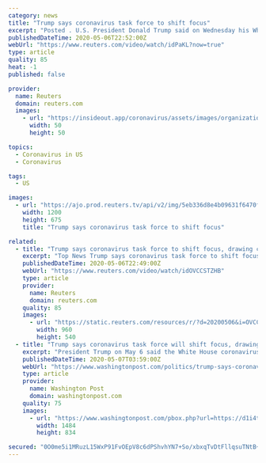 ```yaml
---
category: news
title: "Trump says coronavirus task force to shift focus"
excerpt: "Posted . U.S. President Donald Trump said on Wednesday his White House coronavirus task force would remain in place b"
publishedDateTime: 2020-05-06T22:52:00Z
webUrl: "https://www.reuters.com/video/watch/idPaKL?now=true"
type: article
quality: 85
heat: -1
published: false

provider:
  name: Reuters
  domain: reuters.com
  images:
    - url: "https://insideout.app/coronavirus/assets/images/organizations/reuters.com-50x50.jpg"
      width: 50
      height: 50

topics:
  - Coronavirus in US
  - Coronavirus

tags:
  - US

images:
  - url: "https://ajo.prod.reuters.tv/api/v2/img/5eb336d8e4b09631f6470fc2-1588803288273?location=LANDSCAPE"
    width: 1200
    height: 675
    title: "Trump says coronavirus task force to shift focus"

related:
  - title: "Trump says coronavirus task force to shift focus, drawing criticism"
    excerpt: "Top News Trump says coronavirus task force to shift focus, drawing criticism. Posted . U.S. President Donald Trump said on Wednesday his White House coronavirus task force would r"
    publishedDateTime: 2020-05-06T22:49:00Z
    webUrl: "https://www.reuters.com/video/watch/idOVCCSTZHB"
    type: article
    provider:
      name: Reuters
      domain: reuters.com
    quality: 85
    images:
      - url: "https://static.reuters.com/resources/r/?d=20200506&i=OVCCSTZHB&r=OVCCSTZHB&t=2"
        width: 960
        height: 540
  - title: "Trump says coronavirus task force will shift focus, drawing criticism"
    excerpt: "President Trump on May 6 said the White House coronavirus task force will focus on safety and reopening the economy."
    publishedDateTime: 2020-05-07T03:59:00Z
    webUrl: "https://www.washingtonpost.com/politics/trump-says-coronavirus-task-force-will-shift-focus-drawing-criticism/2020/05/06/ea9ce4d1-4533-4240-a301-f5099d0c4b80_video.html"
    type: article
    provider:
      name: Washington Post
      domain: washingtonpost.com
    quality: 75
    images:
      - url: "https://www.washingtonpost.com/pbox.php?url=https://d1i4t8bqe7zgj6.cloudfront.net/thumbnails/5eb33b3ec9e77c0001534f1f/2020-05-06T221159Z_1_OVCCSTZHB_RTRMADC_0_HEALTH-CORONAVIRUS-USA.jpg&w=1484&op=resize&opt=1&filter=antialias&t=20170517"
        width: 1484
        height: 834

secured: "0O0me5i1MRuzL15WxP91FvOEpV8c6dPShvhYN7+So/xbxqTvDtFllqsuTNtB+/r7eX++FkOKkTrzUoG4+nz/WaYSpUN9Ym5au1HzAMJTyTAsuXgkQtmq6OqhSmnbjnY7pVsdB/KEbYfimjTSGYN5WLQdcmlxMC6Ty+P+XEIAM6zvA9IPrNsuOVW4Z8iEULM52g+uslM/AAtDkPOqzu2lhmfXrkgEnKFkKXxLieBTdPawRJRe6I3L+bXwX1UEqWSWXlTTRsJP0367pZs8njfhG0zZsW1o/U+rJalYpilsJnSXfPCAJ6ZzdZCBxvHmy6zY;rM/lE86joIAP6Uy2EsJB7A=="
---
```


